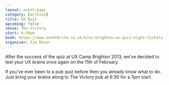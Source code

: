 ```yaml
---
layout: event-page
category: [archive]
title: UX Quiz
upcoming: false
venue: The Victory
start: 6:30pm
book: https://www.eventbrite.co.uk/e/ux-brighton-ux-quiz-night-tickets-10410894265	
organiser: Tim Minor
---
```


After the success of the quiz at UX Camp Brighton 2013, we've decided to test your UX brains once again on the 11th of February. 

If you've ever been to a pub quiz before then you already know what to do. Just bring your brains along to The Victory pub at 6:30 for a 7pm start. 




